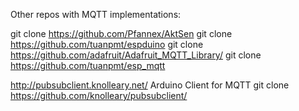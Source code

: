 
Other repos with MQTT implementations:

git clone https://github.com/Pfannex/AktSen
git clone https://github.com/tuanpmt/espduino
git clone https://github.com/adafruit/Adafruit_MQTT_Library/
git clone https://github.com/tuanpmt/esp_mqtt

http://pubsubclient.knolleary.net/
Arduino Client for MQTT
git clone https://github.com/knolleary/pubsubclient/

